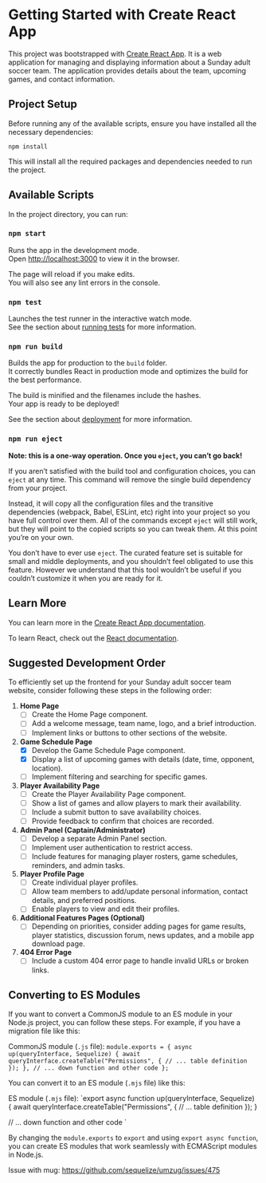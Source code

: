 
# Getting Started with Create React App

This project was bootstrapped with [Create React App](https://github.com/facebook/create-react-app). It is a web application for managing and displaying information about a Sunday adult soccer team. The application provides details about the team, upcoming games, and contact information.

## Project Setup

Before running any of the available scripts, ensure you have installed all the necessary dependencies:

```
npm install
```

This will install all the required packages and dependencies needed to run the project.

## Available Scripts

In the project directory, you can run:

### `npm start`

Runs the app in the development mode.\
Open [http://localhost:3000](http://localhost:3000) to view it in the browser.

The page will reload if you make edits.\
You will also see any lint errors in the console.

### `npm test`

Launches the test runner in the interactive watch mode.\
See the section about [running tests](https://facebook.github.io/create-react-app/docs/running-tests) for more information.

### `npm run build`

Builds the app for production to the `build` folder.\
It correctly bundles React in production mode and optimizes the build for the best performance.

The build is minified and the filenames include the hashes.\
Your app is ready to be deployed!

See the section about [deployment](https://facebook.github.io/create-react-app/docs/deployment) for more information.

### `npm run eject`

**Note: this is a one-way operation. Once you `eject`, you can’t go back!**

If you aren’t satisfied with the build tool and configuration choices, you can `eject` at any time. This command will remove the single build dependency from your project.

Instead, it will copy all the configuration files and the transitive dependencies (webpack, Babel, ESLint, etc) right into your project so you have full control over them. All of the commands except `eject` will still work, but they will point to the copied scripts so you can tweak them. At this point you’re on your own.

You don’t have to ever use `eject`. The curated feature set is suitable for small and middle deployments, and you shouldn’t feel obligated to use this feature. However we understand that this tool wouldn’t be useful if you couldn’t customize it when you are ready for it.

## Learn More

You can learn more in the [Create React App documentation](https://facebook.github.io/create-react-app/docs/getting-started).

To learn React, check out the [React documentation](https://reactjs.org/).

## Suggested Development Order

To efficiently set up the frontend for your Sunday adult soccer team website, consider following these steps in the following order:

1. **Home Page**
   - [ ] Create the Home Page component.
   - [ ] Add a welcome message, team name, logo, and a brief introduction.
   - [ ] Implement links or buttons to other sections of the website.

2. **Game Schedule Page**
   - [x] Develop the Game Schedule Page component.
   - [x] Display a list of upcoming games with details (date, time, opponent, location).
   - [ ] Implement filtering and searching for specific games.

3. **Player Availability Page**
   - [ ] Create the Player Availability Page component.
   - [ ] Show a list of games and allow players to mark their availability.
   - [ ] Include a submit button to save availability choices.
   - [ ] Provide feedback to confirm that choices are recorded.

4. **Admin Panel (Captain/Administrator)**
   - [ ] Develop a separate Admin Panel section.
   - [ ] Implement user authentication to restrict access.
   - [ ] Include features for managing player rosters, game schedules, reminders, and admin tasks.

5. **Player Profile Page**
   - [ ] Create individual player profiles.
   - [ ] Allow team members to add/update personal information, contact details, and preferred positions.
   - [ ] Enable players to view and edit their profiles.

6. **Additional Features Pages (Optional)**
   - [ ] Depending on priorities, consider adding pages for game results, player statistics, discussion forum, news updates, and a mobile app download page.

7. **404 Error Page**
   - [ ] Include a custom 404 error page to handle invalid URLs or broken links.

## Converting to ES Modules

If you want to convert a CommonJS module to an ES module in your Node.js project, you can follow these steps. For example, if you have a migration file like this:

CommonJS module (`.js` file):
`module.exports = {
  async up(queryInterface, Sequelize) {
    await queryInterface.createTable("Permissions", {
      // ... table definition
    });
  },
  // ... down function and other code
};`

You can convert it to an ES module (`.mjs` file) like this:

ES module (`.mjs` file):
`export async function up(queryInterface, Sequelize) {
  await queryInterface.createTable("Permissions", {
    // ... table definition
  });
}

// ... down function and other code
`

By changing the `module.exports` to `export` and using `export async function`, you can create ES modules that work seamlessly with ECMAScript modules in Node.js.

Issue with mug:
https://github.com/sequelize/umzug/issues/475